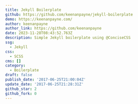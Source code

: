 ```yaml
---
title: Jekyll Boilerplate
github: https://github.com/keenanpayne/jekyll-boilerplate
demo: https://keenanpayne.com/
author: keenanpayne
author_link: https://github.com/keenanpayne
date: 2023-11-28T08:43:52.763Z
description: Simple Jekyll boilerplate using @ConciseCSS
ssg:
  - Jekyll
css:
  - SCSS
cms: []
category:
  - Boilerplate
draft: false
publish_date: '2017-06-25T21:00:04Z'
update_date: '2017-06-25T21:28:31Z'
github_star: 2
github_fork: 0
---
```

